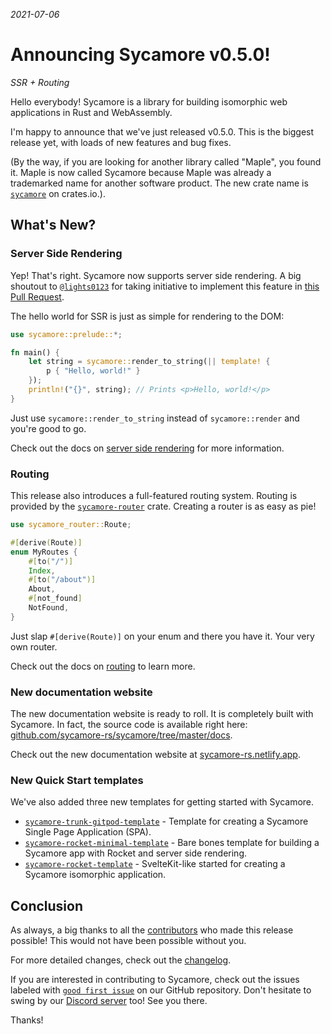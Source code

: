 _2021-07-06_

# Announcing Sycamore v0.5.0!

_SSR + Routing_

Hello everybody! Sycamore is a library for building isomorphic web applications in Rust and
WebAssembly.

I'm happy to announce that we've just released v0.5.0. This is the biggest release yet, with loads of
new features and bug fixes.

(By the way, if you are looking for another library called "Maple", you found it. Maple is now
called Sycamore because Maple was already a trademarked name for another software product. The new
crate name is [`sycamore`](https://crates.io/crates/sycamore) on crates.io.).

## What's New?

### Server Side Rendering

Yep! That's right. Sycamore now supports server side rendering. A big shoutout to
[`@lights0123`](https://github.com/lights0123) for taking initiative to implement this feature in
[this Pull Request](https://github.com/sycamore-rs/sycamore/pull/67).

The hello world for SSR is just as simple for rendering to the DOM:

```rust
use sycamore::prelude::*;

fn main() {
    let string = sycamore::render_to_string(|| template! {
        p { "Hello, world!" }
    });
    println!("{}", string); // Prints <p>Hello, world!</p>
}
```

Just use `sycamore::render_to_string` instead of `sycamore::render` and you're good to go.

Check out the docs on [server side rendering](https://sycamore-rs.netlify.app/docs/advanced/ssr) for
more information.

### Routing

This release also introduces a full-featured routing system. Routing is provided by the
[`sycamore-router`](https://crates.io/crates/sycamore-router) crate. Creating a router is as easy as
pie!

```rust
use sycamore_router::Route;

#[derive(Route)]
enum MyRoutes {
    #[to("/")]
    Index,
    #[to("/about")]
    About,
    #[not_found]
    NotFound,
}
```

Just slap `#[derive(Route)]` on your enum and there you have it. Your very own router.

Check out the docs on [routing](https://sycamore-rs.netlify.app/docs/advanced/routing) to learn
more.

### New documentation website

The new documentation website is ready to roll. It is completely built with Sycamore. In fact, the
source code is available right here:
[github.com/sycamore-rs/sycamore/tree/master/docs](https://github.com/sycamore-rs/sycamore/tree/master/docs).

Check out the new documentation website at
[sycamore-rs.netlify.app](https://sycamore-rs.netlify.app).

### New Quick Start templates

We've also added three new templates for getting started with Sycamore.

- [`sycamore-trunk-gitpod-template`](https://github.com/sycamore-rs/sycamore-trunk-gitpod-template) -
  Template for creating a Sycamore Single Page Application (SPA).
- [`sycamore-rocket-minimal-template`](https://github.com/sycamore-rs/sycamore-rocket-minimal-template) -
  Bare bones template for building a Sycamore app with Rocket and server side rendering.
- [`sycamore-rocket-template`](https://github.com/sycamore-rs/sycamore-rocket-template) -
  SvelteKit-like started for creating a Sycamore isomorphic application.

## Conclusion

As always, a big thanks to all the
[contributors](https://github.com/sycamore-rs/sycamore/graphs/contributors) who made this release
possible! This would not have been possible without you.

For more detailed changes, check out the
[changelog](https://github.com/sycamore-rs/sycamore/blob/master/CHANGELOG.md#-050-2021-07-06).

If you are interested in contributing to Sycamore, check out the issues labeled with
[`good first issue`](https://github.com/sycamore-rs/sycamore/issues?q=is%3Aissue+is%3Aopen+label%3A%22good+first+issue%22)
on our GitHub repository. Don't hesitate to swing by our
[Discord server](https://discord.gg/vDwFUmm6mU) too! See you there.

Thanks!
